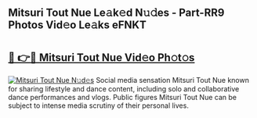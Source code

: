 ## Mitsuri Tout Nue Le𝚊k𝚎d N𝚞𝚍es - Part-RR9 Photos Vid𝚎o Le𝚊ks eFNKT

# <h2><a href="http://fba9lk7.evod.top/?m=Mitsuri+Tout+Nue">🔗 👉🔴 Mitsuri Tout Nue Vid𝚎o Ph𝚘t𝚘s</a></h2>

[![Mitsuri Tout Nue N𝚞d𝚎s](https://i.imgur.com/8V9OHl7.gif)](http://fba9lk7.evod.top/?m=Mitsuri+Tout+Nue)
Social media sensation Mitsuri Tout Nue known for sharing lifestyle and dance content, including solo and collaborative dance performances and vlogs. Public figures Mitsuri Tout Nue can be subject to intense media scrutiny of their personal lives. 
